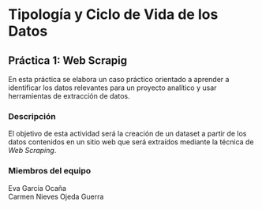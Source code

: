 # Tipología y Ciclo de Vida de los Datos
## Práctica 1: Web Scrapig 

En esta práctica se elabora un caso práctico orientado a aprender a identificar los datos relevantes para un proyecto analítico y usar herramientas de extracción de datos.

### Descripción

El objetivo de esta actividad será la creación de un dataset a partir de los datos contenidos en un sitio web que será extraídos mediante la técnica de _Web Scraping_.

### Miembros del equipo

Eva García Ocaña  
Carmen Nieves Ojeda Guerra
